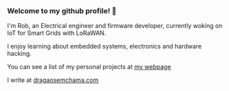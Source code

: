 ### Welcome to my github profile! 👋

I'm Rob, an Electrical engineer and firmware developer,  currently woking on IoT for Smart Grids with LoRaWAN.

I enjoy learning about embedded systems, electronics and hardware hacking.

You can see a list of my personal projects at [my webpage](https://www.robsoncouto.com)

I write at [dragaosemchama.com](https://www.dragaosemchama.com)

<!--
**robsoncouto/robsoncouto** is a ✨ _special_ ✨ repository because its `README.md` (this file) appears on your GitHub profile.

Here are some ideas to get you started:

- 🔭 I’m currently working on ...
- 🌱 I’m currently learning ...
- 👯 I’m looking to collaborate on ...
- 🤔 I’m looking for help with ...
- 💬 Ask me about ...
- 📫 How to reach me: ...
- 😄 Pronouns: ...
- ⚡ Fun fact: ...
-->
